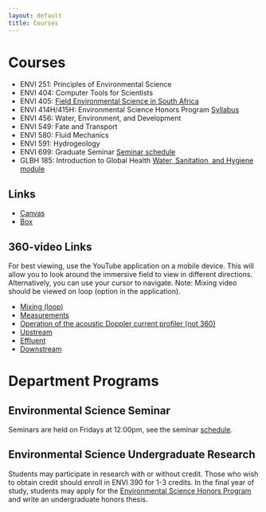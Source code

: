 ```yaml
---
layout: default
title: Courses
---
```

# Courses  
- ENVI 251: Principles of Environmental Science  
- ENVI 404: Computer Tools for Scientists
- ENVI 405: [Field Environmental Science in South Africa](fessa.html)  
- ENVI 414H/415H: Environmental Science Honors Program [Syllabus](ughonors.html)  
- ENVI 456: Water, Environment, and Development  
- ENVI 549: Fate and Transport  
- ENVI 580: Fluid Mechanics
- ENVI 591: Hydrogeology  
- ENVI 699: Graduate Seminar [Seminar schedule](seminar.html)  
- GLBH 185: Introduction to Global Health [Water, Sanitation, and Hygiene module](https://sites.google.com/view/duq-hydro-wash-unit/home)  

## Links  
- [Canvas](https://duq.instructure.com)  
- [Box](https://duq.box.com)  

## 360-video Links  
For best viewing, use the YouTube application on a mobile device.  This will allow you to look around the immersive field to view in different directions.  Alternatively, you can use your cursor to navigate.  Note: Mixing video should be viewed on loop (option in the application).
- [Mixing (loop)](https://youtu.be/5c_04wPmayA?si=P8enpjShyhGbF6Gq)
- [Measurements](https://youtu.be/wJG7OCltp_s?si=U_YYb0g4qkQGQSGX)
- [Operation of the acoustic Doppler current profiler (not 360)](https://duq.box.com/s/ujszu4kmkghofkjgbxkh5w8ciaenjgsw)
- [Upstream](https://duq.box.com/s/nwqmwmbgvryv9187p9cd3xfkhx9jo7e5)
- [Effluent](https://duq.box.com/s/x95hgxznzefv76nawm8iuxhizx4rkter)
- [Downstream](https://duq.box.com/s/sguuhc3eufubtl6v33pp1uk85mv4xu1d)

# Department Programs  
## Environmental Science Seminar  
Seminars are held on Fridays at 12:00pm, see the seminar [schedule](seminar.html).

## Environmental Science Undergraduate Research  
Students may participate in research with or without credit.  Those who wish to obtain credit should enroll in ENVI 390 for 1-3 credits.  In the final year of study, students may apply for the [Environmental Science Honors Program](eshonors.html) and write an undergraduate honors thesis.  


